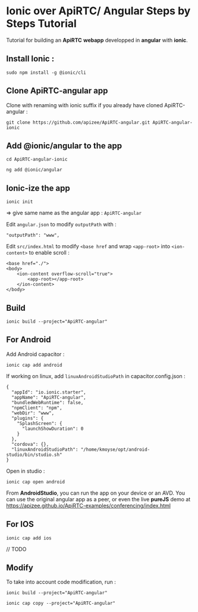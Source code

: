 # Ionic over ApiRTC/ Angular Steps by Steps Tutorial

Tutorial for building an **ApiRTC** **webapp** developped in **angular** with **ionic**.

## Install Ionic :

`sudo npm install -g @ionic/cli`

## Clone ApiRTC-angular app

Clone with renaming with ionic suffix if you already have cloned ApiRTC-angular :

`git clone https://github.com/apizee/ApiRTC-angular.git ApiRTC-angular-ionic`

## Add @ionic/angular to the app

`cd ApiRTC-angular-ionic`

`ng add @ionic/angular`

## Ionic-ize the app 

`ionic init`

 => give same name as the angular app : `ApiRTC-angular`

Edit `angular.json` to modify `outputPath` with :

	"outputPath": "www",
	
Edit `src/index.html` to modify `<base href` and wrap `<app-root>` into `<ion-content>` to enable scroll :

    <base href="./">
    <body>
        <ion-content overflow-scroll="true">
            <app-root></app-root>
        </ion-content>
    </body>


## Build

`ionic build --project="ApiRTC-angular"`

## For Android

Add Android capacitor :

`ionic cap add android`

If working on linux, add `linuxAndroidStudioPath` in capacitor.config.json :

    {
      "appId": "io.ionic.starter",
      "appName": "ApiRTC-angular",
      "bundledWebRuntime": false,
      "npmClient": "npm",
      "webDir": "www",
      "plugins": {
        "SplashScreen": {
          "launchShowDuration": 0
        }
      },
      "cordova": {},
      "linuxAndroidStudioPath": "/home/kmoyse/opt/android-studio/bin/studio.sh"    
    }

Open in studio :

`ionic cap open android`

From **AndroidStudio**, you can run the app on your device or an AVD. You can use the original angular app as a peer, or even the live **pureJS** demo at https://apizee.github.io/ApiRTC-examples/conferencing/index.html

## For IOS

`ionic cap add ios`

// TODO

## Modify 

To take into account code modification, run :

`ionic build --project="ApiRTC-angular"`

`ionic cap copy --project="ApiRTC-angular"`
